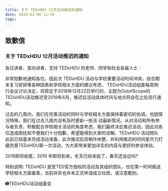```yaml
---
title: 关于 TEDxHDU 12月活动推迟的通知
date: 2019-02-08 11:59
tags: 
---
```


## 致歉信

<!-- more -->

### 关于 TEDxHDU 12月活动推迟的通知

各位讲者、意向讲者，支持 TEDxHDU 的老师、同学和社会各届人士：

非常抱歉地通知各位，因此次 TEDxHDU 活动与学校重要活动时间冲突，综合期末复习安排等各种因素和学校相关方面的建议考虑， TEDxHDU活动组委每周例行会议讨论决定，将原定于2018年12月22日举行的、主题为OutofScope的TEDxHDU活动推迟至2019年4月，推迟后活动具体时间与地点将会在之后另行通知。

过去的几周内，我们在完善活动的同时与学校相关方面保持着密切的协调，也因情况特殊，我们在过去几周内没有及时更新一些活 动最新情况。从对活动和所有参与者负责、积极配合学校相关活动的角度考虑，我们最终决定推迟活动，因此对各位造成困扰和不便我们十分抱歉，希望能得到大家的谅解。TEDxHDU 活动团队此前已经基本完成活动准备，此次推迟后将稍作休整，并利用推迟的时间差尽力打磨完善TEDxHDU第一次活动，为大家带来更加详实的内容与更好的参会体验。

2018即将收尾，2019 年即将到来，冬天已经来临了，春天还会远吗?

特别说明: TEDxHDU 是受TED官方授权的活动及其组织团队，也在第一时间报送学校相关方面备案，当前并非也并未正式申请成立社团，请注意甄别。

➊TEDxHDU活动组委会
